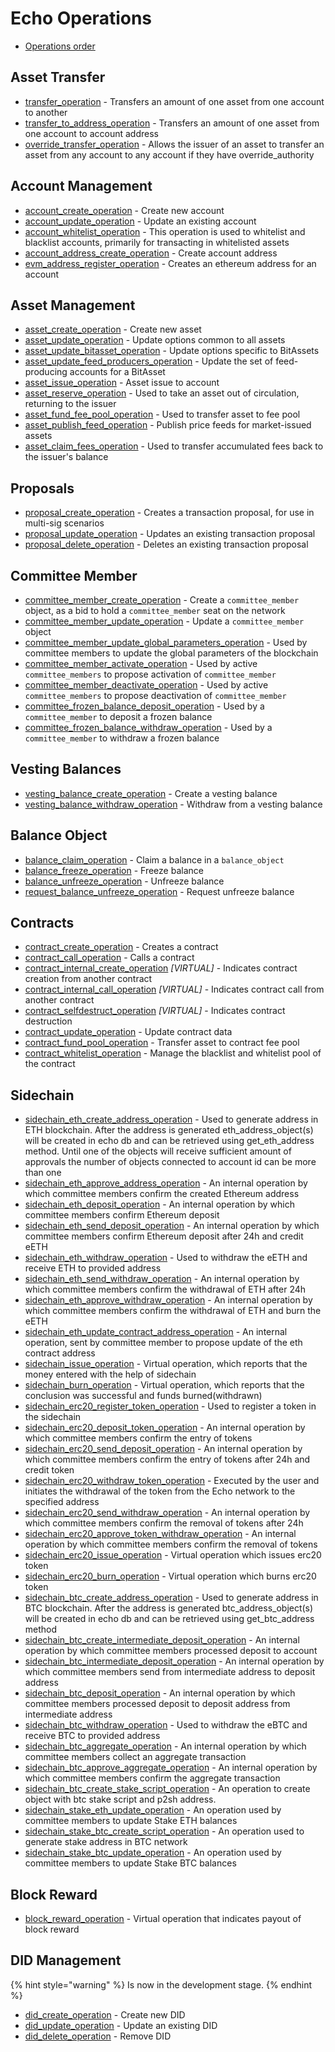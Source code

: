 # Echo Operations

* [Operations order](operations-order.md)

## Asset Transfer

* [transfer\_operation](asset-transfer.md#transfer_operation) - Transfers an amount of one asset from one account to another
* [transfer\_to\_address\_operation](asset-transfer.md#transfer_to_address_operation) - Transfers an amount of one asset from one account to account address
* [override\_transfer\_operation](asset-transfer.md#override_transfer_operation) - Allows the issuer of an asset to transfer an asset from any account to any account if they have override\_authority

## Account Management

* [account\_create\_operation](account-management.md#account_create_operation) - Create new account
* [account\_update\_operation](account-management.md#account_update_operation) - Update an existing account
* [account\_whitelist\_operation](account-management.md#account_whitelist_operation) - This operation is used to whitelist and blacklist accounts, primarily for transacting in whitelisted assets
* [account\_address\_create\_operation](account-management.md#account_address_create_operation) - Create account address
* [evm\_address\_register\_operation](account-management.md#evm_address_register_operation) - Creates an ethereum address for an account

## Asset Management

* [asset\_create\_operation](asset-management.md#asset_create_operation) - Create new asset
* [asset\_update\_operation](asset-management.md#asset_update_operation) - Update options common to all assets
* [asset\_update\_bitasset\_operation](asset-management.md#asset_update_bitasset_operation) - Update options specific to BitAssets
* [asset\_update\_feed\_producers\_operation](asset-management.md#asset_update_feed_producers_operation) - Update the set of feed-producing accounts for a BitAsset
* [asset\_issue\_operation](asset-management.md#asset_issue_operation) - Asset issue to account
* [asset\_reserve\_operation](asset-management.md#asset_reserve_operation) - Used to take an asset out of circulation, returning to the issuer
* [asset\_fund\_fee\_pool\_operation](asset-management.md#asset_fund_fee_pool_operation) - Used to transfer asset to fee pool
* [asset\_publish\_feed\_operation](asset-management.md#asset_publish_feed_operation) - Publish price feeds for market-issued assets
* [asset_claim_fees_operation](asset-management.md#asset_claim_fees_operation) - Used to transfer accumulated fees back to the issuer's balance

## Proposals

* [proposal\_create\_operation](proposals.md#proposal_create_operation) - Creates a transaction proposal, for use in multi-sig scenarios
* [proposal\_update\_operation](proposals.md#proposal_update_operation) - Updates an existing transaction proposal
* [proposal\_delete\_operation](proposals.md#proposal_delete_operation) - Deletes an existing transaction proposal

## Committee Member

* [committee\_member\_create\_operation](committee-member.md#committee_member_create_operation) - Create a `committee_member` object, as a bid to hold a `committee_member` seat on the network
* [committee\_member\_update\_operation](committee-member.md#committee_member_update_operation) - Update a `committee_member` object
* [committee\_member\_update\_global\_parameters\_operation](committee-member.md#committee_member_update_global_parameters_operation) - Used by committee members to update the global parameters of the blockchain
* [committee\_member\_activate\_operation](committee-member.md#committee_member_activate_operation) - Used by active `committee_members` to propose activation of `committee_member`
* [committee\_member\_deactivate\_operation](committee-member.md#committee_member_deactivate_operation) - Used by active `committee_members` to propose deactivation of `committee_member`
* [committee\_frozen\_balance\_deposit\_operation](committee-member.md#committee_frozen_balance_deposit_operation) - Used by a `committee_member` to deposit a frozen balance
* [committee\_frozen\_balance\_withdraw\_operation](committee-member.md#committee_frozen_balance_withdraw_operation) - Used by a `committee_member` to withdraw a frozen balance

## Vesting Balances

* [vesting\_balance\_create\_operation](vesting-balances.md#vesting_balance_create_operation) - Create a vesting balance
* [vesting\_balance\_withdraw\_operation](vesting-balances.md#vesting_balance_withdraw_operation) - Withdraw from a vesting balance

## Balance Object

* [balance\_claim\_operation](balance-object.md#balance_claim_operation) - Claim a balance in a `balance_object`
* [balance\_freeze\_operation](balance-object.md#balance_freeze_operation) - Freeze balance
* [balance\_unfreeze\_operation](balance-object.md#balance_unfreeze_operation) - Unfreeze balance
* [request\_balance\_unfreeze\_operation](balance-object.md#request_balance_unfreeze_operation) - Request unfreeze balance

## Contracts

* [contract\_create\_operation](contracts.md#contract_create_operation) - Creates a contract
* [contract\_call\_operation](contracts.md#contract_call_operation) - Calls a contract
* [contract\_internal\_create\_operation](contracts.md#contract_internal_create_operation) _\[VIRTUAL\]_ - Indicates contract creation from another contract
* [contract\_internal\_call\_operation](contracts.md#contract_internal_call_operation) _\[VIRTUAL\]_ - Indicates contract call from another contract
* [contract\_selfdestruct\_operation](contracts.md#contract_selfdestruct_operation) _\[VIRTUAL\]_ - Indicates contract destruction
* [contract\_update\_operation](contracts.md#contract_update_operation) - Update contract data
* [contract\_fund\_pool\_operation](contracts.md#contract_fund_pool_operation) - Transfer asset to contract fee pool
* [contract\_whitelist\_operation](contracts.md#contract_whitelist_operation) - Manage the blacklist and whitelist pool of the contract

## Sidechain

* [sidechain\_eth\_create\_address\_operation](sidechain.md#sidechain_eth_create_address_operation) - Used to generate address in ETH blockchain. After the address is generated eth\_address\_object\(s\) will be created in echo db and can be retrieved using get\_eth\_address method. Until one of the objects will receive sufficient amount of approvals the number of objects connected to account id can be more than one
* [sidechain\_eth\_approve\_address\_operation](sidechain.md#sidechain_eth_approve_address_operation) - An internal operation by which committee members confirm the created Ethereum address
* [sidechain\_eth\_deposit\_operation](sidechain.md#sidechain_eth_deposit_operation) - An internal operation by which committee members confirm Ethereum deposit
* [sidechain\_eth\_send\_deposit\_operation](sidechain.md#sidechain_eth_send_deposit_operation) - An internal operation by which committee members confirm Ethereum deposit after 24h and credit eETH
* [sidechain\_eth\_withdraw\_operation](sidechain.md#sidechain_eth_withdraw_operation) - Used to withdraw the eETH and receive ETH to provided address
* [sidechain\_eth\_send\_withdraw\_operation](sidechain.md#sidechain_eth_send_withdraw_operation) -  An internal operation by which committee members confirm the withdrawal of ETH after 24h
* [sidechain\_eth\_approve\_withdraw\_operation](sidechain.md#sidechain_eth_approve_withdraw_operation) - An internal operation by which committee members confirm the withdrawal of ETH and burn the eETH
* [sidechain\_eth\_update\_contract\_address\_operation](sidechain.md#sidechain_eth_update_contract_address_operation) - An internal operation, sent by committee member to propose update of the eth contract address
* [sidechain\_issue\_operation](sidechain.md#sidechain_issue_operation) - Virtual operation, which reports that the money entered with the help of sidechain
* [sidechain\_burn\_operation](sidechain.md#sidechain_burn_operation) - Virtual operation, which reports that the conclusion was successful and funds burned\(withdrawn\)
* [sidechain\_erc20\_register\_token\_operation](sidechain.md#sidechain_erc20_register_token_operation) - Used to register a token in the sidechain
* [sidechain\_erc20\_deposit\_token\_operation](sidechain.md#sidechain_erc20_deposit_token_operation) - An internal operation by which committee members confirm the entry of tokens
* [sidechain\_erc20\_send\_deposit\_operation](sidechain.md#sidechain_erc20_send_deposit_operation) - An internal operation by which committee members confirm the entry of tokens after 24h and credit token
* [sidechain\_erc20\_withdraw\_token\_operation](sidechain.md#sidechain_erc20_withdraw_token_operation) - Executed by the user and initiates the withdrawal of the token from the Echo network to the specified address
* [sidechain\_erc20\_send\_withdraw\_operation](sidechain.md#sidechain_erc20_send_withdraw_operation) - An internal operation by which committee members confirm the removal of tokens after 24h
* [sidechain\_erc20\_approve\_token\_withdraw\_operation](sidechain.md#sidechain_erc20_approve_token_withdraw_operation) - An internal operation by which committee members confirm the removal of tokens
* [sidechain\_erc20\_issue\_operation](sidechain.md#sidechain_erc20_issue_operation) - Virtual operation which issues erc20 token
* [sidechain\_erc20\_burn\_operation](sidechain.md#sidechain_erc20_burn_operation) - Virtual operation which burns erc20 token
* [sidechain\_btc\_create\_address\_operation](sidechain.md#sidechain_btc_create_address_operation) - Used to generate address in BTC blockchain. After the address is generated btc\_address\_object\(s\) will be created in echo db and can be retrieved using get\_btc\_address method
* [sidechain\_btc\_create\_intermediate\_deposit\_operation](sidechain.md#sidechain_btc_create_intermediate_deposit_operation) - An internal operation by which committee members processed deposit to account
* [sidechain\_btc\_intermediate\_deposit\_operation](sidechain.md#sidechain_btc_intermediate_deposit_operation) - An internal operation by which committee members send from intermediate address to deposit address
* [sidechain\_btc\_deposit\_operation](sidechain.md#sidechain_btc_deposit_operation) -  An internal operation by which committee members processed deposit to deposit address from intermediate address
* [sidechain\_btc\_withdraw\_operation](sidechain.md#sidechain_btc_withdraw_operation) - Used to withdraw the eBTC and receive BTC to provided address
* [sidechain\_btc\_aggregate\_operation](sidechain.md#sidechain_btc_aggregate_operation) - An internal operation by which committee members collect an aggregate transaction
* [sidechain\_btc\_approve\_aggregate\_operation](sidechain.md#sidechain_btc_approve_aggregate_operation) - An internal operation by which committee members confirm the aggregate transaction
* [sidechain\_btc\_create\_stake\_script\_operation](sidechain.md#sidechain_btc_create_stake_script_operation) - An operation to create object with btc stake script and p2sh address.
* [sidechain_stake_eth_update_operation](sidechain.md#sidechain_stake_eth_update_operation) - An operation used by committee members to update Stake ETH balances 
* [sidechain_stake_btc_create_script_operation](sidechain.md#sidechain_stake_btc_create_script_operation) - An operation used to generate stake address in BTC network 
* [sidechain_stake_btc_update_operation](sidechain.md#sidechain_stake_btc_update_operation) - An operation used by committee members to update Stake BTC balances 

## Block Reward

* [block\_reward\_operation](block-reward.md#block_reward_operation) - Virtual operation that indicates payout of block reward

## DID Management

{% hint style="warning" %}
Is now in the development stage.
{% endhint %}

* [did\_create\_operation](did.md#did_create_operation) - Create new DID
* [did\_update\_operation](did.md#did_update_operation) - Update an existing DID
* [did\_delete\_operation](did.md#did_delete_operation) - Remove DID
